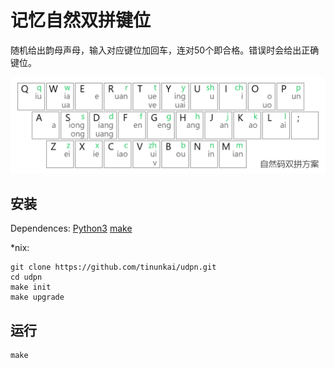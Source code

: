 # 记忆自然双拼键位
随机给出韵母声母，输入对应键位加回车，连对50个即合格。错误时会给出正确键位。

![udpn.png](https://raw.githubusercontent.com/tinunkai/udpn/master/Natural_Code_Double_Pinyin_Scheme.png)

## 安装
Dependences: [Python3](https://www.python.org/) [make](https://www.gnu.org/software/make/)

\*nix:
```
git clone https://github.com/tinunkai/udpn.git
cd udpn
make init
make upgrade
```

## 运行
```
make
```
